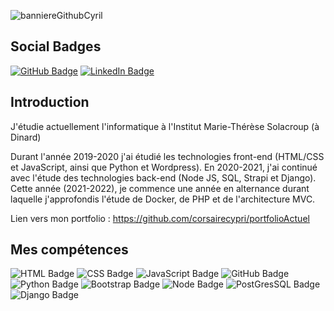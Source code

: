 


![banniereGithubCyril](https://user-images.githubusercontent.com/72859141/137271966-c35ad8f4-f7bc-4f7b-907b-a039f7764640.PNG)


## Social Badges

[![GitHub Badge](https://img.shields.io/badge/GitHub-100000?style=for-the-badge&logo=github&logoColor=white)](https://github.com/corsairecypri)
[![LinkedIn Badge](https://img.shields.io/badge/LinkedIn-0077B5?style=for-the-badge&logo=linkedin&logoColor=white)](https://www.linkedin.com/in/cyril-prigent/)


## Introduction

J'étudie actuellement l'informatique à l'Institut Marie-Thérèse Solacroup (à Dinard)

Durant l'année 2019-2020 j'ai étudié les technologies front-end (HTML/CSS et JavaScript, ainsi que Python et Wordpress).
En 2020-2021, j'ai continué avec l'étude des technologies back-end (Node JS, SQL, Strapi et Django).
Cette année (2021-2022), je commence une année en alternance durant laquelle j'approfondis l'étude de Docker, de PHP et de l'architecture MVC.

Lien vers mon portfolio : https://github.com/corsairecypri/portfolioActuel



## Mes compétences
![HTML Badge](https://img.shields.io/badge/HTML5-E34F26?style=for-the-badge&logo=html5&logoColor=white)
![CSS Badge](https://img.shields.io/badge/CSS3-1572B6?style=for-the-badge&logo=css3&logoColor=white)
![JavaScript Badge](https://img.shields.io/badge/JavaScript-F7DF1E?style=for-the-badge&logo=javascript&logoColor=black)
![GitHub Badge](https://img.shields.io/badge/GitHub-100000?style=for-the-badge&logo=github&logoColor=white)
![Python Badge](https://img.shields.io/badge/Python-14354C?style=for-the-badge&logo=python&logoColor=white)
![Bootstrap Badge](https://img.shields.io/badge/Bootstrap-563D7C?style=for-the-badge&logo=bootstrap&logoColor=white)
![Node Badge](https://img.shields.io/badge/Node.js-43853D?style=for-the-badge&logo=node.js&logoColor=white)
![PostGresSQL Badge](https://img.shields.io/badge/PostgreSQL-316192?style=for-the-badge&logo=postgresql&logoColor=white)
![Django Badge](https://img.shields.io/badge/Django-092E20?style=for-the-badge&logo=django&logoColor=white)


